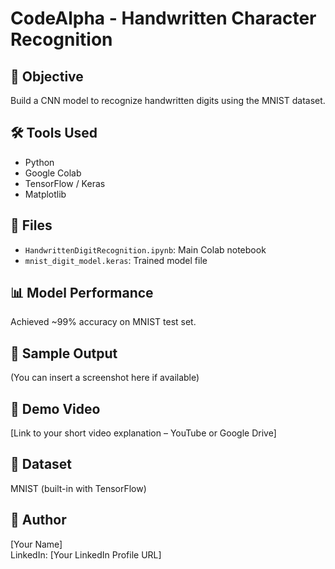 # CodeAlpha - Handwritten Character Recognition

## 🎯 Objective
Build a CNN model to recognize handwritten digits using the MNIST dataset.

## 🛠️ Tools Used
- Python
- Google Colab
- TensorFlow / Keras
- Matplotlib

## 📁 Files
- `HandwrittenDigitRecognition.ipynb`: Main Colab notebook
- `mnist_digit_model.keras`: Trained model file

## 📊 Model Performance
Achieved ~99% accuracy on MNIST test set.

## 📸 Sample Output
(You can insert a screenshot here if available)

## 🎥 Demo Video
[Link to your short video explanation – YouTube or Google Drive]

## 🔗 Dataset
MNIST (built-in with TensorFlow)

## 💬 Author
[Your Name]  
LinkedIn: [Your LinkedIn Profile URL]

